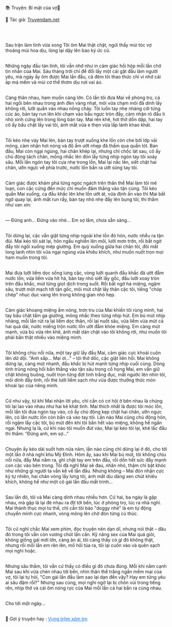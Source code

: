 📚 Truyện: Bí mật của vợ🔞 
<br>
<p>📖 Tác giả: <a href="https://truyendam.net" target="_blank" title="Truyện sex người lớn, truyện 18+ tại Truyendam.net">Truyendam.net</a></p>
<br></br>

Sau trận làm tình vừa xong Tôi ôm Mai thật chặt, ngửi thấy mùi tóc vợ thoảng mùi hoa dịu, lòng lại dậy lên bao ký ức cũ. <br></br>

Những ngày đầu tán tỉnh, tôi vẫn nhớ như in cảm giác hồi hộp mỗi lần chờ tin nhắn của Mai. Sáu tháng trời chỉ để đổi lấy một cái gật đầu làm người yêu, mà ngày ấy ôm được Mai lần đầu, cả đêm tôi thao thức chỉ vì nhớ cái áp má mềm và mùi cơ thể thơm dịu nơi vai áo.<br></br>

Càng thân nhau, ham muốn càng lớn. Có lần tôi đưa Mai về phòng trọ, cả hai ngồi bên nhau trong ánh đèn vàng nhạt, môi vừa chạm môi đã dính lấy không rời, lưỡi quấn vào nhau nồng cháy. Tôi luồn tay nhẹ nhàng cởi từng cúc áo, bàn tay run lên khi chạm vào bầu ngực tròn đầy, cảm nhận rõ đầu ti nhỏ xinh cứng lên trong lòng bàn tay. Mai rên khẽ, hơi thở dồn dập, hai tay cô ấy bấu chặt lấy vai tôi, ánh mắt vừa e thẹn vừa lấp lánh khao khát.<br></br>

Tôi kéo nhẹ váy Mai lên, bàn tay trượt xuống khe lồn còn che bởi lớp vải mỏng, cảm nhận hơi nóng và độ ẩm ướt nhẹp đã thấm qua quần lót. Ban đầu, Mai còn ngại ngùng, hai chân khép lại, nhưng chỉ chốc lát sau, cô ấy chủ động tách chân, mông nhấc lên đón lấy từng nhịp ngón tay tôi xoáy sâu. Mỗi lần ngón tay tôi cựa nhẹ trong lồn, Mai lại nấc lên, siết chặt hai chân, ưỡn ngực về phía trước, nước lồn bắn ra ướt sũng tay tôi.<br></br>

Cảm giác được khám phá từng ngóc ngách trên thân thể Mai làm tôi mê loạn, con cặc cứng đến mức chỉ muốn đâm thẳng vào tận cùng. Tôi kéo quần Mai xuống, cạ đầu khấc lên khe lồn ướt át, vừa định ấn vào thì Mai bất ngờ quay lại, ánh mắt run rẩy, bàn tay nhỏ nhẹ đẩy lên bụng tôi, thì thầm như van xin:<br></br>

— Đừng anh... Đừng vào nhé... Em sợ lắm, chưa sẵn sàng...<br></br>

Tôi dừng lại, cặc vẫn giật từng nhịp ngoài khe lồn đỏ hỏn, nước nhễu ra tận đùi. Mai kéo tôi sát lại, hôn ngấu nghiến lên môi, lưỡi mơn trớn, rồi bất ngờ đẩy tôi ngồi xuống mép giường. Em quỳ xuống giữa hai chân tôi, đôi mắt long lanh nhìn tôi vừa ngại ngùng vừa khiêu khích, như muốn nuốt trọn mọi ham muốn trong tôi.<br></br>

Mai đưa lưỡi liếm dọc sống lưng cặc, vòng lưỡi quanh đầu khấc đã ướt đẫm nước lồn, vừa liếm vừa hít hà, bàn tay nhỏ siết lấy gốc, đầu lưỡi xoay tròn trên đầu khấc, mút từng giọt dịch trong suốt. Rồi bất ngờ há miệng, ngậm sâu, trượt một mạch tới tận gốc, môi mút chặt lấy thân cặc tôi, tiếng "chóp chép" nhục dục vang lên trong không gian nhỏ hẹp.<br></br>

Cảm giác khoang miệng ấm nóng, trơn tru của Mai khiến tôi rùng mình, hai tay bấu chặt tấm ga giường, mông nhấc theo từng nhịp hút. Em bú mút nhịp nhàng, mỗi lần rút ra lại liếm dọc thân, rồi lại nuốt sâu, vừa liếm vừa mút cả hai quả dái, nước miếng trộn nước lồn ướt đẫm khóe miệng. Em càng mút mạnh, vừa bú vừa rên khẽ, ánh mắt dán chặt vào tôi không rời, như muốn tôi phải bắn thật nhiều vào miệng mình.<br></br>

Tôi không chịu nổi nữa, một tay giữ lấy đầu Mai, cảm giác cực khoái cuộn lên dữ dội. "Anh sắp... Mai ơi..." – tôi thở dốc, cặc giật liên hồi. Mai không dừng lại, càng mút nhanh, đầu khấc bị hút mạnh từng nhịp cuối cùng. Dòng tinh trùng nóng hổi bắn thẳng vào tận sâu trong cổ họng Mai, em vẫn giữ chặt không buông, nuốt trọn từng đợt tinh trắng đục, mắt ngước lên nhìn tôi, môi dính đầy tinh, rồi thè lưỡi liếm sạch như vừa được thưởng thức món khoái lạc của riêng mình.<br></br>

Cứ như vậy, từ khi Mai nhận lời yêu, chỉ cần có cơ hội ở bên nhau là chúng tôi lại lao vào nhau như hai kẻ khát tình. Mai thích nhất là được tôi móc lồn, mỗi lần tôi đưa ngón tay vào, cô ấy chủ động kẹp chặt hai chân, ưỡn ngực lên, có lần nước lồn còn bắn cả vào tay tôi. Lần nào Mai cũng chủ động hôn, rồi ngậm lấy cặc tôi, bú mút đến khi tôi bắn hết vào miệng, không hề ngần ngại. Nhưng lạ là, cứ khi nào tôi muốn đút vào, Mai lại kéo tôi lại, khẽ lắc đầu thì thầm: "Đừng anh, em sợ..."<br></br>

Chuyện ấy kéo dài suốt hơn nửa năm, lần nào cũng chỉ dừng lại ở đó, cho tới một lần ở nhà nghỉ khu Mỹ Đình. Hôm ấy, sau khi Mai bú mút, tôi không chịu nổi nữa, đẩy Mai nằm ra, ghì chặt tay em trên đầu, rồi dồn hết sức đẩy mạnh con cặc vào bên trong. Tôi đã nghĩ Mai sẽ đau, nhăn nhó, thậm chí bật khóc như những gì người ta vẫn kể về lần đầu. Nhưng không – Mai đón nhận cực kỳ tự nhiên, hai chân vòng lấy lưng tôi, ánh mắt dịu dàng xen chút khiêu khích, không hề như một cô gái lần đầu mất trinh...<br></br>

Sau lần đó, tôi và Mai càng dính nhau nhiều hơn. Cứ hai, ba ngày là gặp nhau, mà gặp là lại đè nhau ra địt tới bến, lúc ở phòng trọ, lúc ra nhà nghỉ. Mai thành thục mọi tư thế, chỉ cần tôi bảo "doggy nhé" là em tự động chuyển mình cực nhanh, vòng mông lên chờ đón từng cú thúc. <br></br>

Tôi cứ nghĩ chắc Mai xem phim, đọc truyện nên dạn dĩ, nhưng nói thật – đâu đó trong tôi vẫn còn vương chút lấn cấn. Kỹ năng sex của Mai quá giỏi, không giống gái mới lớn, càng ân ái, tôi càng thấy có gì đó không thật, nhưng rồi mỗi lần em rên lên, mồ hôi túa ra, tôi lại cuốn vào và quên sạch mọi nghi hoặc.<br></br>

Nhưng sâu thẳm, tôi vẫn cứ thấy có điều gì đó chưa đúng. Mỗi khi nằm cạnh Mai sau khi vừa chén nhau tới bến, nhìn thân thể trắng ngần mềm mại của vợ, tôi lại tự hỏi, "Con gái lần đầu làm sao lại dạn đến vậy? Hay em từng yêu ai sâu đậm rồi?" Nhưng sau cùng, mọi nghi ngờ lại bị chôn vùi trong tiếng rên, nhịp thở và cái ôm nóng rực của Mai mỗi lần cả hai bắn ra cùng nhau.<br></br>

Cho tới một ngày...
<br></br>
<p>
  📢 Gợi ý truyện hay : 
  <a href="https://truyendam.net/truyen/vung-trom-xom-tro" 
     target="_blank" 
     title="Truyện sex người lớn, truyện 18+ tại Truyendam.net"
     style="text-decoration: underline; color: #0070f3;"
  >
    Vụng trộm xóm trọ
  </a>
</p>
<!-- Truyện sex lần đầu, vợ bạn gái, mất trinh, móc lồn, mút cặc, sex tuổi sinh viên, truyện sex hồi ức, truyện 18+, sex học trò, Truyendam.net -->